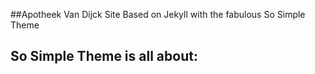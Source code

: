 ##Apotheek Van Dijck Site
Based on Jekyll with the fabulous So Simple Theme

## So Simple Theme is all about:


